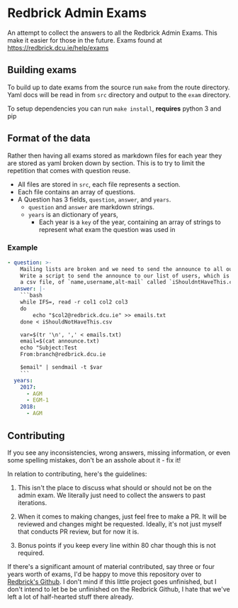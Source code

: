 # Redbrick Admin Exams

An attempt to collect the answers to all the Redbrick Admin Exams. This make it
easier for those in the future. Exams found at
https://redbrick.dcu.ie/help/exams

## Building exams

To build up to date exams from the source run `make` from the route directory.
Yaml docs will be read in from `src` directory and output to the `exam`
directory.

To setup dependencies you can run `make install`, **requires** python 3 and pip

## Format of the data

Rather then having all exams stored as markdown files for each year they are
stored as yaml broken down by section. This is to try to limit the repetition
that comes with question reuse.

- All files are stored in `src`, each file represents a section.
- Each file contains an array of questions.
- A Question has 3 fields, `question`, `answer`, and `years`.
  - `question` and `answer` are markdown strings.
  - `years` is an dictionary of years,
    - Each year is a `key` of the year, containing an array of strings to
      represent what exam the question was used in

### Example

````yaml
- question: >-
    Mailing lists are broken and we need to send the announce to all our users.
    Write a script to send the announce to our list of users, which is stored in
    a csv file, of `name,username,alt-mail` called `iShouldntHaveThis.csv`.
  answer: |-
    ```bash
    while IFS=, read -r col1 col2 col3
    do
        echo "$col2@redbrick.dcu.ie" >> emails.txt
    done < iShouldNotHaveThis.csv

    var=$(tr '\n', ',' < emails.txt)
    email=$(cat announce.txt)
    echo "Subject:Test
    From:branch@redbrick.dcu.ie

    $email" | sendmail -t $var
    ```
  years:
    2017:
      - AGM
      - EGM-1
    2018:
      - AGM
````

## Contributing

If you see any inconsistencies, wrong answers, missing information, or even some
spelling mistakes, don't be an asshole about it - fix it!

In relation to contributing, here's the guidelines:

1. This isn't the place to discuss what should or should not be on the admin
   exam. We literally just need to collect the answers to past iterations.

2. When it comes to making changes, just feel free to make a PR. It will be
   reviewed and changes might be requested. Ideally, it's not just myself that
   conducts PR review, but for now it is.

3. Bonus points if you keep every line within 80 char though this is not
   required.

If there's a significant amount of material contributed, say three or four years
worth of exams, I'd be happy to move this repository over to
[Redbrick's Github](https://github.com/redbrick). I don't mind if this little
project goes unfinished, but I don't intend to let be be unfinished on the
Redbrick Github, I hate that we've left a lot of half-hearted stuff there
already.
